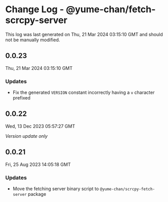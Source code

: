 # Change Log - @yume-chan/fetch-scrcpy-server

This log was last generated on Thu, 21 Mar 2024 03:15:10 GMT and should not be manually modified.

## 0.0.23
Thu, 21 Mar 2024 03:15:10 GMT

### Updates

- Fix the generated `VERSION` constant incorrectly having a `v` character prefixed

## 0.0.22
Wed, 13 Dec 2023 05:57:27 GMT

_Version update only_

## 0.0.21
Fri, 25 Aug 2023 14:05:18 GMT

### Updates

- Move the fetching server binary script to `@yume-chan/scrcpy-fetch-server` package

